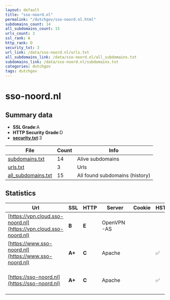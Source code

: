 ```yaml
---
layout: default
title: "sso-noord.nl"
permalink: "/dutchgov/sso-noord.nl.html"
subdomains_count: 14
all_subdomains_count: 15
urls_count: 3
ssl_rank: A
http_rank: D
security_txt: 3
url_link: /data/sso-noord.nl/urls.txt
all_subdomains_link: /data/sso-noord.nl/all_subdomains.txt
subdomains_link: /data/sso-noord.nl/subdomains.txt
categories: dutchgov
tags: dutchgov
---
```



# sso-noord.nl
## Summary data


 - **SSL Grade**:A
 - **HTTP Security Grade**:D
 - **[security.txt](https://www.digitaleoverheid.nl/nieuws/standaard-security-txt-nu-verplicht-voor-overheid/)**:3


| File       | Count | Info |
|------------|-------|------|
|[subdomains.txt](/DutchGovScope/data/sso-noord.nl/subdomains.txt)|14|Alive subdomains|
|[urls.txt](/DutchGovScope/data/sso-noord.nl/urls.txt)|3|Urls|
|[all_subdomains.txt](/DutchGovScope/data/sso-noord.nl/all_subdomains.txt)|15|All found subdomains (history)|


## Statistics


| Url | SSL | HTTP | Server | Cookie | HSTS | CORS | CTO | CSP | XFO | XXP | RP |FP| Tech |Title |
|--------|-------|-------|------|------|------|------|------|------|------|------|------|------|------|------|
|[https://vpn.cloud.sso-noord.nl](https://vpn.cloud.sso-noord.nl)| **B**| **E**|OpenVPN-AS| | | | | | :white_check_mark: | | :white_check_mark: | |||
|[https://www.sso-noord.nl](https://www.sso-noord.nl)| **A+**| **C**|Apache| |:white_check_mark: | | | | | | :white_check_mark: | |Apache HTTP Server HSTS|Shared Service O...|
|[https://sso-noord.nl](https://sso-noord.nl)| **A+**| **C**|Apache| |:white_check_mark: | | | | | | :white_check_mark: | |Apache HTTP Server HSTS|Shared Service O...|

